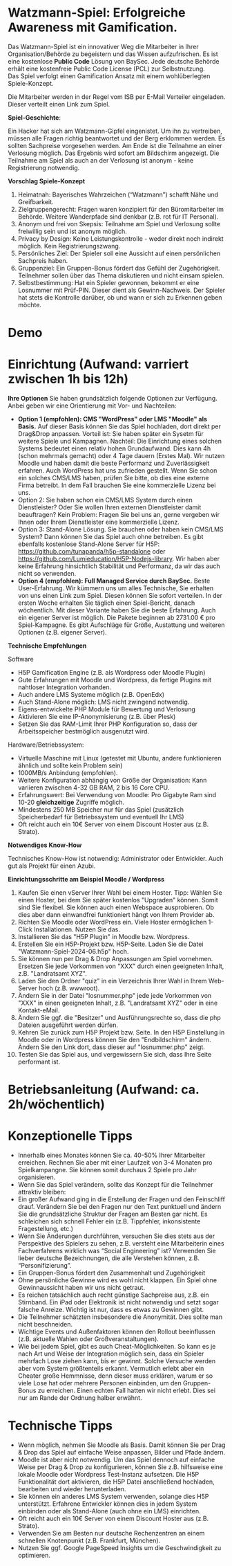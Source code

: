 # Watzmann-Spiel: Erfolgreiche Awareness mit Gamification.
Das Watzmann-Spiel ist ein innovativer Weg die Mitarbeiter in Ihrer Organisation/Behörde zu begeistern und das Wissen aufzufrischen.
Es ist eine kostenlose **Public Code** Lösung von BaySec. Jede deutsche Behörde erhält eine kostenfreie Public Code License (PCL) zur Selbstnutzung.  
Das Spiel verfolgt einen Gamification Ansatz mit einem wohlüberlegten Spiele-Konzept. 

Die Mitarbeiter werden in der Regel vom ISB per E-Mail Verteiler eingeladen. Dieser verteilt einen Link zum Spiel. 

**Spiel-Geschichte**:

Ein Hacker hat sich am Watzmann-Gipfel eingenistet. Um ihn zu vertreiben, müssen alle Fragen richtig beantwortet und der Berg erklommen werden. Es sollten Sachpreise vorgesehen werden. Am Ende ist die Teilnahme an einer Verlosung möglich. Das Ergebnis wird sofort am Bildschirm angezeigt. Die Teilnahme am Spiel als auch an der Verlosung ist anonym - keine Registrierung notwendig.

**Vorschlag Spiele-Konzept**

1. Heimatnah: Bayerisches Wahrzeichen (“Watzmann”) schafft Nähe und Greifbarkeit.
2. Zielgruppengerecht: Fragen waren konzipiert für den Büromitarbeiter im Behörde. Weitere Wanderpfade sind denkbar (z.B. rot für IT Personal).
3. Anonym und frei von Skepsis: Teilnahme am Spiel und Verlosung sollte freiwillig sein und ist anonym möglich. 
4. Privacy by Design: Keine Leistungskontrolle - weder direkt noch indirekt möglich. Kein Registrierungszwang.
7. Persönliches Ziel: Der Spieler soll eine Aussicht auf einen persönlichen Sachpreis haben.
8. Gruppenziel: Ein Gruppen-Bonus fördert das Gefühl der Zugehörigkeit. Teilnehmer sollen über das Thema diskutieren und nicht einsam spielen. 
9. Selbstbestimmung: Hat ein Spieler gewonnen, bekommt er eine Losnummer mit Prüf-PIN. Dieser dient als Gewinn-Nachweis. Der Spieler hat stets die Kontrolle darüber, ob und wann er sich zu Erkennen geben möchte.

# Demo


# Einrichtung (Aufwand: varriert zwischen 1h bis 12h)
**Ihre Optionen**
Sie haben grundsätzlich folgende Optionen zur Verfügung. Anbei geben wir eine Orientierung mit Vor- und Nachteilen:
- **Option 1 (empfohlen): CMS "WordPress" oder LMS "Moodle" als Basis.** Auf dieser Basis können Sie das Spiel hochladen, dort direkt per Drag&Drop anpassen. Vorteil ist: Sie haben später ein Sysetm für weitere Spiele und Kampagnen. Nachteil: Die Einrichtung eines solchen Systems bedeutet einen relativ hohen Grundaufwand. Dies kann 4h (schon mehrmals gemacht) oder 4 Tage dauern (Erstes Mal). Wir nutzen Moodle und haben damit die beste Performanz und Zuverlässigkeit erfahren. Auch WordPress hat uns zufrieden gestellt. Wenn Sie schon ein solches CMS/LMS haben, prüfen Sie bitte, ob dies eine externe Firma betreibt. In dem Fall brauchen Sie eine kommerzielle Lizenz bei uns.
- Option 2: Sie haben schon ein CMS/LMS System durch einen Dienstleister? Oder Sie wollen Ihren externen Dienstleister damit beauftragen? Kein Problem: Fragen Sie bei uns an, gerne vergeben wir Ihnen oder Ihrem Dienstleister eine kommerzielle Lizenz.
- Option 3: Stand-Alone Lösung. Sie brauchen oder haben kein CMS/LMS System? Dann können Sie das Spiel auch ohne  betreiben. Es gibt ebenfalls kostenlose Stand-Alone Server für H5P: https://github.com/tunapanda/h5p-standalone oder https://github.com/Lumieducation/H5P-Nodejs-library. Wir haben aber keine Erfahrung hinsichtlich Stabilität und Performanz, da wir das auch nicht so verwenden.
- **Option 4 (empfohlen): Full Managed Service durch BaySec.** Beste User-Erfahrung. Wir kümmern uns um alles Technische, Sie erhalten von uns einen Link zum Spiel. Diesen können Sie sofort verteilen. In der ersten Woche erhalten Sie täglich einen Spiel-Bericht, danach wöchentlich. Mit dieser Variante haben Sie die beste Erfahrung. Auch ein eigener Server ist möglich. Die Pakete beginnen ab 2731.00 € pro Spiel-Kampagne. Es gibt Aufschläge für Größe, Austattung und weiteren Optionen (z.B. eigener Server).

**Technische Empfehlungen**

Software
- H5P Gamification Engine (z.B. als Wordpress oder Moodle Plugin) 
- Gute Erfahrungen mit Moodle und Wordpress, da fertige Plugins mit nahtloser Integration vorhanden.
- Auch andere LMS Systeme möglich (z.B. OpenEdx)
- Auch Stand-Alone möglich: LMS nicht zwingend notwendig.
- Eigens-entwickelte PHP Module für Bewertung und Verlosung
- Aktivieren Sie eine IP-Anonymisierung (z.B. über Plesk)
- Setzen Sie das RAM-Limit Ihrer PHP Konfiguration so, dass der Arbeitsspeicher bestmöglich ausgenutzt wird.
  
Hardware/Betriebssystem:
- Virtuelle Maschine mit Linux (getestet mit Ubuntu, andere funktionieren ähnlich und sollte kein Problem sein)
- 1000MB/s Anbindung (empfohlen). 
- Weitere Konfiguration abhängig von Größe der Organisation: Kann variieren zwischen 4-32 GB RAM, 2 bis 16 Core CPU.
- Erfahrungswert: Bei Verwendung von Moodle: Pro Gigabyte Ram sind 10-20 **gleichzeitige** Zugriffe möglich.
- Mindestens 250 MB Speicher nur für das Spiel (zusätzlich Speicherbedarf für Betriebssystem und eventuell Ihr LMS)
- Oft reicht auch ein 10€ Server von einem Discount Hoster aus (z.B. Strato).

**Notwendiges Know-How**

Technisches Know-How ist notwendig: Administrator oder Entwickler. Auch gut als Projekt für einen Azubi.

**Einrichtungsschritte am Beispiel Moodle / Wordpress**

1. Kaufen Sie einen vServer Ihrer Wahl bei einem Hoster. Tipp: Wählen Sie einen Hoster, bei dem Sie später kostenlos "Upgraden" können. Somit sind Sie flexibel. Sie können auch einen Webspace ausprobieren. Ob dies aber dann einwandfrei funktioniert hängt von Ihrem Provider ab.
2. Richten Sie Moodle oder WordPress ein. Viele Hoster ermöglichen 1-Click Installationen. Nutzen Sie das.
3. Installieren Sie das "H5P Plugin" in Moodle bzw. Wordpress.
4. Erstellen Sie ein H5P-Projekt bzw. H5P-Seite. Laden Sie die Datei "Watzmann-Spiel-2024-06.h5p" hoch.
5. Sie können nun per Drag & Drop Anpassungen am Spiel vornehmen. Ersetzen Sie jede Vorkommen von "XXX" durch einen geeigneten Inhalt, z.B. "Landratsamt XYZ". 
6. Laden Sie den Ordner "quiz" in ein Verzeichnis Ihrer Wahl in Ihrem Web-Server hoch (z.B. wwwroot).
7. Ändern Sie in der Datei "losnummer.php" jede jede Vorkommen von "XXX" in einen geeigneten Inhalt, z.B. "Landratsamt XYZ" oder in eine Kontakt-eMail.  
8. Ändern Sie ggf. die "Besitzer" und Ausführungsrechte so, dass die php Dateien ausgeführt werden dürfen.
9. Kehren Sie zurück zum H5P Projekt bzw. Seite. In den H5P Einstellung in Moodle oder in Wordpress können Sie den "Endbildschirm" ändern. Ändern Sie den Link dort, dass dieser auf "losnummer.php" zeigt.
10. Testen Sie das Spiel aus, und vergewissern Sie sich, dass Ihre Seite performant ist.

# Betriebsanleitung (Aufwand: ca. 2h/wöchentlich)


# Konzeptionelle Tipps
- Innerhalb eines Monates können Sie ca. 40-50% Ihrer Mitarbeiter erreichen. Rechnen Sie aber mit einer Laufzeit von 3-4 Monaten pro Spielkampangne. Sie können somit durchaus 2 Spiele pro Jahr organisieren.
- Wenn Sie das Spiel verändern, sollte das Konzept für die Teilnehmer attraktiv bleiben:
- Ein großer Aufwand ging in die Erstellung der Fragen und den Feinschliff drauf. Verändern Sie bei den Fragen nur den Text punktuell und ändern Sie die grundsätzliche Struktur der Fragen am Besten gar nicht. Es schleichen sich schnell Fehler ein (z.B. Tippfehler, inkonsistente Fragestellung, etc.)
- Wenn Sie Änderungen durchführen, versuchen Sie dies stets aus der Perspektive des Spielers zu sehen, z.B. versteht eine Mitarbeiterin eines Fachverfahrens wirklich was “Social Engineering” ist? Verwenden Sie lieber deutsche Bezeichnungen, die alle Verstehen können, z.B. “Personifizierung”.
- Ein Gruppen-Bonus fördert den Zusammenhalt und Zugehörigkeit
- Ohne persönliche Gewinne wird es wohl nicht klappen. Ein Spiel ohne Gewinnaussicht haben wir uns nicht getraut.
- Es reichen tatsächlich auch recht günstige Sachpreise aus, z.B. ein Stirnband. Ein iPad oder Elektronik ist nicht notwendig und setzt sogar falsche Anreize. Wichtig ist nur, dass es etwas zu Gewinnen gibt. 
- Die Teilnehmer schätzten insbesondere die Anonymität. Dies sollte man nicht beschneiden. 
- Wichtige Events und Außenfaktoren können den Rollout beeinflussen (z.B. aktuelle Wahlen oder Großveranstaltungen).
- Wie bei jedem Spiel, gibt es auch Cheat-Möglichkeiten. So kann es je nach Art und Weise der Integration möglich sein, dass ein Spieler mehrfach Lose ziehen kann, bis er gewinnt. Solche Versuche werden aber vom System größtenteils erkannt. Vermutlich erlebt aber ein Cheater große Hemmnisse, denn dieser muss erklären, warum er so viele Lose hat oder mehrere Personen einbinden, um den Gruppen-Bonus zu erreichen. Einen echten Fall hatten wir nicht erlebt. Dies sei nur am Rande der Ordnung halber erwähnt.

# Technische Tipps
- Wenn möglich, nehmen Sie Moodle als Basis. Damit können Sie per Drag & Drop das Spiel auf einfache Weise anpassen, Bilder und Pfade ändern. 
- Moodle ist aber nicht notwendig. Um das Spiel dennoch auf einfache Weise per Drag & Drop zu konfigurieren, können Sie z.B.  hilfsweise eine lokale Moodle oder Wordpress Test-Instanz aufsetzen. Die H5P Funktionalität dort aktivieren, die H5P Datei anschließend hochladen, bearbeiten und wieder herunterladen. 
- Sie können ein anderes LMS System verwenden, solange dies H5P unterstützt. Erfahrene Entwickler können dies in jedem System einbinden oder als Stand-Alone (auch ohne ein LMS) einrichten.
- Oft reicht auch ein 10€ Server von einem Discount Hoster aus (z.B. Strato). 
- Verwenden Sie am Besten nur deutsche Rechenzentren an einem schnellen Knotenpunkt (z.B. Frankfurt, München).
- Nutzen Sie ggf. Google PageSpeed Insights um die Geschwindigkeit zu optimieren.
